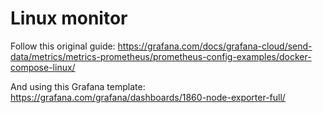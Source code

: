 # Linux monitor

Follow this original guide: https://grafana.com/docs/grafana-cloud/send-data/metrics/metrics-prometheus/prometheus-config-examples/docker-compose-linux/

And using this Grafana template: https://grafana.com/grafana/dashboards/1860-node-exporter-full/